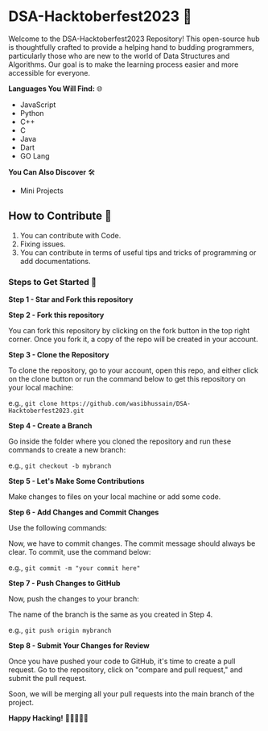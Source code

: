 # DSA-Hacktoberfest2023 🚀

Welcome to the DSA-Hacktoberfest2023 Repository! This open-source hub is thoughtfully crafted to provide a helping hand to budding programmers, particularly those who are new to the world of Data Structures and Algorithms. Our goal is to make the learning process easier and more accessible for everyone.

**Languages You Will Find:** 🌐
- JavaScript
- Python
- C++
- C
- Java
- Dart
- GO Lang

**You Can Also Discover** 🛠️
- Mini Projects

## How to Contribute 🤝

1. You can contribute with Code.
2. Fixing issues.
3. You can contribute in terms of useful tips and tricks of programming or add documentations.

### Steps to Get Started 🚀

**Step 1 - Star and Fork this repository**

**Step 2 - Fork this repository**

You can fork this repository by clicking on the fork button in the top right corner. Once you fork it, a copy of the repo will be created in your account.

**Step 3 - Clone the Repository**

To clone the repository, go to your account, open this repo, and either click on the clone button or run the command below to get this repository on your local machine:


e.g., `git clone https://github.com/wasibhussain/DSA-Hacktoberfest2023.git`

**Step 4 - Create a Branch**

Go inside the folder where you cloned the repository and run these commands to create a new branch:


e.g., `git checkout -b mybranch`

**Step 5 - Let's Make Some Contributions**

Make changes to files on your local machine or add some code.

**Step 6 - Add Changes and Commit Changes**

Use the following commands:


Now, we have to commit changes. The commit message should always be clear. To commit, use the command below:

e.g., `git commit -m "your commit here"`

**Step 7 - Push Changes to GitHub**

Now, push the changes to your branch:


The name of the branch is the same as you created in Step 4.

e.g., `git push origin mybranch`

**Step 8 - Submit Your Changes for Review**

Once you have pushed your code to GitHub, it's time to create a pull request. Go to the repository, click on "compare and pull request," and submit the pull request.

Soon, we will be merging all your pull requests into the main branch of the project.

**Happy Hacking!** 🎉👩‍💻👨‍💻
